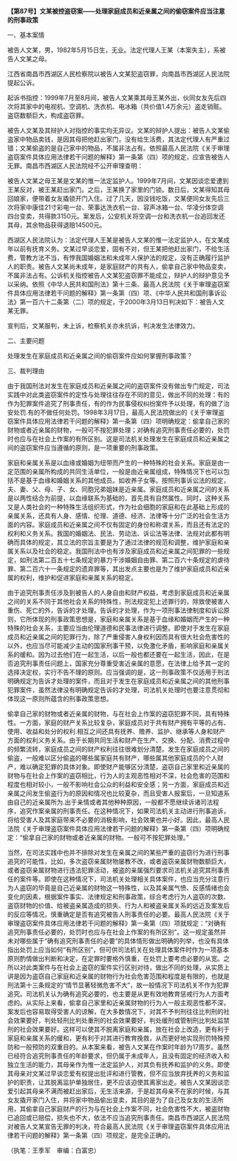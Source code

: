 **【第87号】文某被控盗窃案——处理家庭成员和近亲属之间的偷窃案件应当注意的刑事政策**

一、基本案情

被告人文某，男，1982年5月15日生，无业。法定代理人王某（本案失主），系被告人文某之母。

江西省南昌市西湖区人民检察院以被告人文某犯盗窃罪，向南昌市西湖区人民法院提起公诉。

起诉书指控：1999年7月至8月间，被告人文某乘其母王某外出，伙同女友先后四次将其家中的电视机、空调机、洗衣机、电冰箱（共价值1.4万余元）盗走销赃。盗窃数额巨大，构成盗窃罪。

被告人文某及其辩护人对指控的事实均无异议。文某的辩护人提出：被告人文某偷盗家中物品卖钱，是因其母把他赶出家门，没有给生活费，其法定代理人有严重过错；文某偷盗的是自己家中的物品，不属非法占有。依照最高人民法院《关于审理盗窃案件具体应用法律若干问题的解释》第一条第（四）项的规定，应宣告被告人无罪。南昌市西湖区人民法院经不公开审理查明：

被告人文某之母王某是文某的惟一法定监护人。1999年7月间，文某因谈恋爱遭到王某反对，被王某赶出家门。之后，王某换了家里的门锁。数日后，文某得知其母回娘家，便带着女友撬锁开门入住。过了几天，因没钱吃饭，文某便同女友先后三次将家中康佳21寸彩电一台、荣事达洗衣机一台、容声冰箱一台、华凌分体空调四台变卖，共得款3150元。案发后，公安机关将空调一台和洗衣机一台追回发还其母，其余物品获得退赔14500元。

西湖区人民法院认为：法定代理人王某是被告人文某的惟一法定监护人，在文某成年以前有抚育义务。文某过早谈恋爱，固有不对，但王某把他赶出家门，不给生活费，管教方法不当，有悖我国婚姻法和未成年人保护法的规定，没有正确履行监护人的职责。被告人文某尚未成年，是家庭财产的共有人，偷拿自己家中物品变卖，不属非法占有。公诉机关指控被告人文某犯盗窃罪不能成立，辩护人的辩护意见予以采纳。依照《中华人民共和国刑法》第十三条、最高人民法院《关于审理盗窃案件具体应用法律若干问题的解释》第一条第（四）项、《中华人民共和国刑事诉讼法》第一百六十二条第（二）项的规定，于2000年3月13日判决如下：被告人文某无罪。

宣判后，文某服判，未上诉，检察机关亦未抗诉，判决发生法律效力。

二、主要问题

处理发生在家庭成员和近亲属之间的偷窃案件应如何掌握刑事政策？

三、裁判理由

由于我国刑法对发生在家庭成员和近亲属之间的盗窃案件没有做出专门规定，司法实践中对此类盗窃案件的定性与处理往往存在不同的意见，做出不同的处理：有的作为犯罪案件追究了刑事责任，有的作为民事侵权纠纷案件予以处理，有的做了治安处罚.有的不做任何处罚。1998年3月17日，最高人民法院做出的《关于审理盗窃案件具体应用法律若干问题的解释》第一条第（四）项明确规定：偷拿自己家的财物或者近亲属的财物，一般可不按犯罪处理；对确有追究刑事责任必要的，处罚时也应与在社会上作案的有所区别。这是司法机关处理发生在家庭成员和近亲属之间的盗窃案件应当遵循的原则，是一项重要的刑事政策。

家庭和亲属关系是以血缘或婚姻为纽带而产生的一种特殊的社会关系。家庭是由一定范围的亲属所构成的共同生活单位，一般是由近亲属组成，特殊情况下也可以包括不是基于血缘和婚姻关系的其他成员。如收养子女等。按照刑事诉讼法的规定，夫、妻、父、母、子、女、同胞兄弟姐妹是近亲属。家庭成员和近亲属之间的关系是以两性结合为前提，以血缘联系为基础的，首先具有自然属性。同时，这种关系又是人类社会的一种特殊生活组织形式，作为社会细胞的家庭和在此基础上形成的亲属关系，还具有人身、感情、伦理、道德、经济、法律等十分广泛的社会生活方面的内容。家庭成员和近亲属之间不仅有固定的身份和称谓关系，而且还有法定的权利和义务关系。我国的婚姻法、民法、劳动法、诉讼法等法律、法规对此都有明确而具体的规定，其立法的宗旨主要是为了通过法律的规范和调整，维护家庭和亲属关系以及社会的稳定。我国刑法中也有涉及家庭成员和近亲属之间犯罪的一些规定，如刑法第二百五十七条规定的暴力干涉婚姻自由罪、第二百六十条规定的虐待罪、第二百六十一条规定的遗弃罪等，其出发点主要也是为了维护家庭成员和近亲属的权利，维护和促进家庭和亲属关系的稳定。

由于追究刑事责任涉及到被告人的人身自由和财产权益，考虑到家庭成员和近亲属之间的关系不同于其他社会关系的特殊性，刑法规定犯上述罪行的，除致使被害人重伤、死亡的外，告诉的才处理。告诉的才处理，作为一项刑事法律制度和诉讼原则，它所体现的刑事政策思想是，家庭和亲属关系是基于血缘和婚姻而产生的一种特殊的社会关系，主要应当由伦理道德和民事法律进行调整。即使对于发生在家庭成员和近亲属之间的犯罪行为，除了严重侵害人身权利因而具有很大社会危害性的以外，也应当尽可能减少主动的国家刑事干预，以免激化矛盾，影响家庭和亲属关系的缓和。因为过去他们在一起生活，以后一般也都还要在一起生活，因此，在是否追究刑事责任问题上，国家充分尊重受害近亲属的意愿，在法律上给予其一定的选择决定权，实行不告不理的原则。应当强调的是，这一刑事政策不仅适用于刑法明确规定为告诉才处理的案件，而且对于发生在家庭成员和近亲属之间的其他刑事犯罪案件，虽然法律没有明确规定告诉的才处理，司法机关处理时也要注意贯彻和体现这一原则所蕴含的刑事政策思想。

偷拿自己家的财物或者近亲属的财物，与在社会上作案的盗窃犯罪不同，具有特殊性。一方面，家庭的财产关系比较复杂，家庭成员对于共有财产拥有平等的占有、使用、收益和处分的权利.相互之间还具有抚养、赡养、监护、继承等人身和财产方面的权利义务关系。由于长期共同生活和财产在生产、交换、分配、消费过程中的频繁流转，家庭成员之间的财产权利往往很难划分清楚。发生在家庭成员之间的偷盗，一般难以区分偷盗的哪些属家庭共有财产，哪些属其他家庭成员的个人财产，难以确定犯罪的具体对象。即使财产能够区分清楚，盗窃自己家里和近亲属的财物与在社会上作案的盗窃相比，行为人的主观恶性相对不深，社会危害的范围和程度也相对较小，一般不影响社会公众的利益和安全感；另一方面，家庭成员和近亲属之间发生偷盗行为的原因和情况也比较夏杂，而且受害人报案后，一旦知道系由自己的近亲属所为.出于亲情或者其他种种原因，一般都不愿继续诉诸司法程序，追究作案亲属的刑事责任。在这种情况下，如果司法机关主动进行刑事追诉，将给受害人及其家庭带来不必要的消极影响，社会效果也并小好。因此，最高人民法院《关于审理盗窃案件具体应用法律若干问题的解释》第一条第（四）项明确规定：“偷拿自己家的财物或者近亲属的财物。一般可不按犯罪处理。”

当然，在司法实践中也并不排除对发生在亲属之间的某些严重的盗窃行为进行刑事追究的可能性，比如，多次盗窃亲属财物屡教不改，或者盗窃亲属财物数额巨大，或者盗窃亲属财物进行违法犯罪活动，被盗的亲属强烈要求司法机关追究其刑事责任的案件等。即使在这种情况下，司法机关处理相关具体案件，也应当充分注意行为人盗窃的毕竟是自己近亲属的财物这一特殊性，以及其亲属气愤、反感情绪也会变化的因素，根据案件事实、法律规定和刑事政策，综合考虑行为人盗窃的次数、盗窃财物的价值、给被盗亲属造成的损失、行为人和被盗亲属关系的远近及案发后的反应等情况，慎重确定是否有追究被告人刑事责任的必要。最高人民法院《关于审理盗窃案件具体应用法律若干问题的解释》第一条第（四）项就规定：“对确有追究刑事责任必要的，处罚时也应与在社会上作案的有所区别”。这一规定虽然并未对哪些属于“确有追究刑事责任的必要”的具体情形做出明确的列举，也没有具体指出处罚上应当如何“有所区别”，但可供司法机关在处理具体案件时作为一项基本原则酌情做出判断和决定，在定罪时要格外慎重，在处罚上要考虑必要的从宽。之所以对此类案件与在社会上盗窃的案件实行区别对待，做出不同的处理，从实质上讲是因为盗窃自己家庭和近亲属的财物行为社会危害范围和程度是有限的，也就是刑法第十三条规定的“情节显著轻微危害不大”，故一般情况下司法机关不作为犯罪追究。司法机关认为确有追究必要的，也主要是从更有效地教育惩戒行为人方面考虑的。从实际上来看，偷拿自己家里和近亲属财物的行为人一般主观恶性都不深，案发后也容易取得受害人的谅解，在大多数情况下，对其不予判刑往往比判刑的社会效果要好，判处轻刑比判处重刑的社会效果要好，判处缓刑或管制刑比判处监禁刑的社会效果要好。这样可以使其不脱离家庭和亲属，放在社会上改造，更有利于家庭和亲属关系的缓和，更有利于对其进行教育挽救，从而更好地实现刑罚特殊预防和一般预防的双重目的。从本案来看，被告人文某在作案时年龄为17周岁。虽然已经符合追究刑事责任的年龄要求，但仍属于未成年人，且没有固定的经济收入和独立生活的能力，其母亲作为惟一法定监护人，对其负有抚养和监护的义务。即使其母亲对文某过早谈恋爱有权提出批评和进行管教，但不应当放弃抚养的义务和监护的职责，让其脱离监护单独居住，更不应该迫使其离家出走。被告人文某因谈恋爱引起其母亲不满而被赶出家后，无生活来源，于是趁其母亲不在家的时候，与其女友撬开家门入住，并将家中物品偷出变卖，其目的是为了自己及女友的生活所用，其偷拿自己家庭财产的行为与在社会上作案不同，社会危害性不大，被盗财物已追回或已赔偿，损失也不大，依法不应当追究刑事责任。南昌市西湖区人民法院对被告人文某宣告无罪的判决，符合最高人民法院《关于审理盗窃案件具体应用法律若干问题的解释》第一条第（四）项规定，是完全正确的。

（执笔：王季军　审编：白富忠）